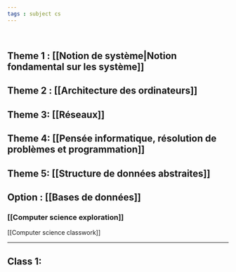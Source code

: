 ```yaml
---
tags : subject cs
---
```

<br/>

## **Theme 1** : [[Notion de système|Notion fondamental sur les système]] 

## **Theme 2** : [[Architecture des ordinateurs]]  

## **Theme 3**: [[Réseaux]] 

## **Theme 4**: [[Pensée informatique, résolution de problèmes et programmation]]

## **Theme 5**: [[Structure de données abstraites]] 

## **Option :** [[Bases de données]] 
### [[Computer science exploration]] 

[[Computer science classwork]] 

----

## **Class 1:** 